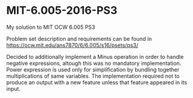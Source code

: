 # MIT-6.005-2016-PS3
My solution to MIT OCW 6.005 PS3

Problem set description and requirements can be found in https://ocw.mit.edu/ans7870/6/6.005/s16/psets/ps3/

Decided to additionally implement a Minus operation in order to handle negative expressions, altough this was no mandatory implementation.
Power expression is used only for simplification by bundling together multiplications of same variables. The implementation required not to produce an output with a new feature unless that feature appeared in its input.
